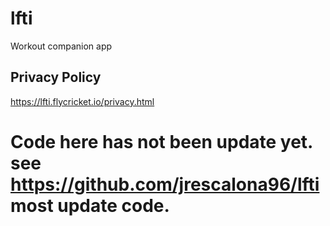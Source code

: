 # lfti

Workout companion app

## Privacy Policy

https://lfti.flycricket.io/privacy.html

# Code here has not been update yet. see https://github.com/jrescalona96/lfti most update code.
